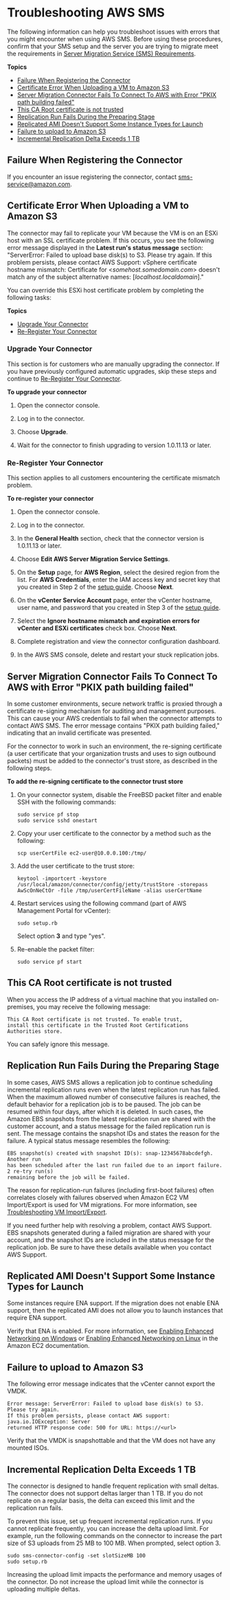 # Troubleshooting AWS SMS<a name="troubleshoot-sms"></a>

The following information can help you troubleshoot issues with errors that you might encounter when using AWS SMS\. Before using these procedures, confirm that your SMS setup and the server you are trying to migrate meet the requirements in [Server Migration Service \(SMS\) Requirements](prereqs.md)\.

**Topics**
+ [Failure When Registering the Connector](#failure-registering-connector)
+ [Certificate Error When Uploading a VM to Amazon S3](#sms-cert-mismatch)
+ [Server Migration Connector Fails To Connect To AWS with Error "PKIX path building failed"](#cert-re-signing)
+ [This CA Root certificate is not trusted](#ca-root-certificate-not-trusted)
+ [Replication Run Fails During the Preparing Stage](#preparing-failure)
+ [Replicated AMI Doesn't Support Some Instance Types for Launch](#unavailable-instance-types)
+ [Failure to upload to Amazon S3](#failure-uploading-base-disks)
+ [Incremental Replication Delta Exceeds 1 TB](#delta-migrations)

## Failure When Registering the Connector<a name="failure-registering-connector"></a>

If you encounter an issue registering the connector, contact [sms\-service@amazon\.com](mailto:sms-service@amazon.com)\.

## Certificate Error When Uploading a VM to Amazon S3<a name="sms-cert-mismatch"></a>

The connector may fail to replicate your VM because the VM is on an ESXi host with an SSL certificate problem\. If this occurs, you see the following error message displayed in the **Latest run's status message** section: "ServerError: Failed to upload base disk\(s\) to S3\. Please try again\. If this problem persists, please contact AWS Support: vSphere certificate hostname mismatch: Certificate for <*somehost\.somedomain\.com*> doesn't match any of the subject alternative names: \[*localhost\.localdomain*\]\."

You can override this ESXi host certificate problem by completing the following tasks:

**Topics**
+ [Upgrade Your Connector](#upgrade)
+ [Re\-Register Your Connector](#reregister)

### Upgrade Your Connector<a name="upgrade"></a>

This section is for customers who are manually upgrading the connector\. If you have previously configured automatic upgrades, skip these steps and continue to [Re\-Register Your Connector](#reregister)\.

**To upgrade your connector**

1. Open the connector console\.

1. Log in to the connector\.

1. Choose **Upgrade**\.

1. Wait for the connector to finish upgrading to version 1\.0\.11\.13 or later\.

### Re\-Register Your Connector<a name="reregister"></a>

This section applies to all customers encountering the certificate mismatch problem\.

**To re\-register your connector**

1. Open the connector console\.

1. Log in to the connector\.

1. In the **General Health** section, check that the connector version is 1\.0\.11\.13 or later\.

1. Choose **Edit AWS Server Migration Service Settings**\.

1. On the **Setup** page, for **AWS Region**, select the desired region from the list\. For **AWS Credentials**, enter the IAM access key and secret key that you created in Step 2 of the [setup guide](SMS_setup.md)\. Choose **Next**\.

1. On the **vCenter Service Account** page, enter the vCenter hostname, user name, and password that you created in Step 3 of the [setup guide](SMS_setup.md)\.

1. Select the **Ignore hostname mismatch and expiration errors for vCenter and ESXi certificates** check box\. Choose **Next**\.

1. Complete registration and view the connector configuration dashboard\.

1. In the AWS SMS console, delete and restart your stuck replication jobs\.

## Server Migration Connector Fails To Connect To AWS with Error "PKIX path building failed"<a name="cert-re-signing"></a>

In some customer environments, secure network traffic is proxied through a certificate re\-signing mechanism for auditing and management purposes\. This can cause your AWS credentials to fail when the connector attempts to contact AWS SMS\. The error message contains "PKIX path building failed," indicating that an invalid certificate was presented\.

For the connector to work in such an environment, the re\-signing certificate \(a user certificate that your organization trusts and uses to sign outbound packets\) must be added to the connector's trust store, as described in the following steps\.

**To add the re\-signing certificate to the connector trust store**

1. On your connector system, disable the FreeBSD packet filter and enable SSH with the following commands: 

   ```
   sudo service pf stop
   sudo service sshd onestart
   ```

1. Copy your user certificate to the connector by a method such as the following:

   ```
   scp userCertFile ec2-user@10.0.0.100:/tmp/
   ```

1. Add the user certificate to the trust store:

   ```
   keytool -importcert -keystore /usr/local/amazon/connector/config/jetty/trustStore -storepass AwScOnNeCtOr -file /tmp/userCertFileName -alias userCertName
   ```

1. Restart services using the following command \(part of AWS Management Portal for vCenter\):

   ```
   sudo setup.rb
   ```

   Select option **3** and type "yes"\.

1. Re\-enable the packet filter: 

   ```
   sudo service pf start
   ```

## This CA Root certificate is not trusted<a name="ca-root-certificate-not-trusted"></a>

When you access the IP address of a virtual machine that you installed on\-premises, you may receive the following message:

```
This CA Root certificate is not trusted. To enable trust,
install this certificate in the Trusted Root Certifications
Authorities store.
```

You can safely ignore this message\.

## Replication Run Fails During the Preparing Stage<a name="preparing-failure"></a>

In some cases, AWS SMS allows a replication job to continue scheduling incremental replication runs even when the latest replication run has failed\. When the maximum allowed number of consecutive failures is reached, the default behavior for a replication job is to be paused\. The job can be resumed within four days, after which it is deleted\. In such cases, the Amazon EBS snapshots from the latest replication run are shared with the customer account, and a status message for the failed replication run is sent\. The message contains the snapshot IDs and states the reason for the failure\. A typical status message resembles the following:

```
EBS snapshot(s) created with snapshot ID(s): snap-12345678abcdefgh. Another run  
has been scheduled after the last run failed due to an import failure. 2 re-try run(s) 
remaining before the job will be failed.
```

The reason for replication\-run failures \(including first\-boot failures\) often correlates closely with failures observed when Amazon EC2 VM Import/Export is used for VM migrations\. For more information, see [Troubleshooting VM Import/Export](https://docs.aws.amazon.com/vm-import/latest/userguide/vmimport-troubleshooting.html)\.

If you need further help with resolving a problem, contact AWS Support\. EBS snapshots generated during a failed migration are shared with your account, and the snapshot IDs are included in the status message for the replication job\. Be sure to have these details available when you contact AWS Support\.

## Replicated AMI Doesn't Support Some Instance Types for Launch<a name="unavailable-instance-types"></a>

Some instances require ENA support\. If the migration does not enable ENA support, then the replicated AMI does not allow you to launch instances that require ENA support\.

Verify that ENA is enabled\. For more information, see [Enabling Enhanced Networking on Windows](https://docs.aws.amazon.com/AWSEC2/latest/WindowsGuide/enhanced-networking-ena.html#enable-enhanced-networking-ena-WIN) or [Enabling Enhanced Networking on Linux](https://docs.aws.amazon.com/AWSEC2/latest/UserGuide/enhanced-networking-ena.html) in the Amazon EC2 documentation\.

## Failure to upload to Amazon S3<a name="failure-uploading-base-disks"></a>

The following error message indicates that the vCenter cannot export the VMDK\.

```
Error message: ServerError: Failed to upload base disk(s) to S3. Please try again. 
If this problem persists, please contact AWS support: java.io.IOException: Server 
returned HTTP response code: 500 for URL: https://<url>
```

Verify that the VMDK is snapshottable and that the VM does not have any mounted ISOs\.

## Incremental Replication Delta Exceeds 1 TB<a name="delta-migrations"></a>

The connector is designed to handle frequent replication with small deltas\. The connector does not support deltas larger than 1 TB\. If you do not replicate on a regular basis, the delta can exceed this limit and the replication run fails\.

To prevent this issue, set up frequent incremental replication runs\. If you cannot replicate frequently, you can increase the delta upload limit\. For example, run the following commands on the connector to increase the part size of S3 uploads from 25 MB to 100 MB\. When prompted, select option 3\.

```
sudo sms-connector-config -set slotSizeMB 100
sudo setup.rb
```

Increasing the upload limit impacts the performance and memory usages of the connector\. Do not increase the upload limit while the connector is uploading multiple deltas\.